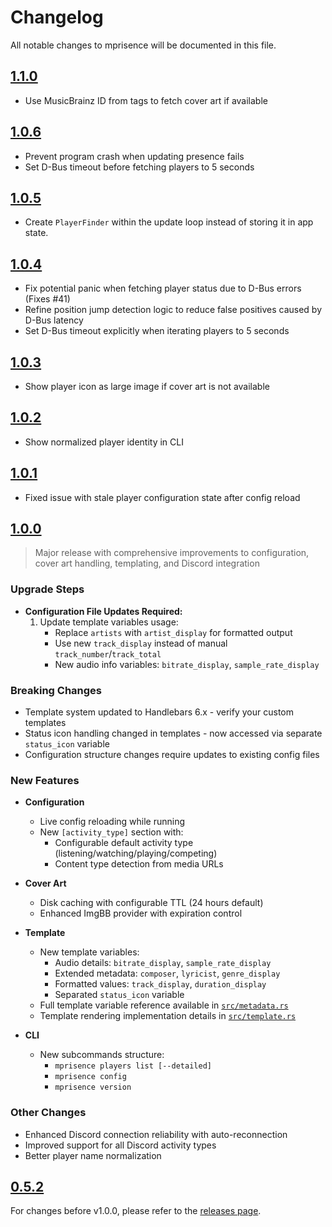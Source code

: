 # Changelog

All notable changes to mprisence will be documented in this file.

## [1.1.0](https://github.com/lazykern/mprisence/compare/v1.0.6...v1.1.0)

* Use MusicBrainz ID from tags to fetch cover art if available

## [1.0.6](https://github.com/lazykern/mprisence/compare/v1.0.5...v1.0.6)

* Prevent program crash when updating presence fails
* Set D-Bus timeout before fetching players to 5 seconds

## [1.0.5](https://github.com/lazykern/mprisence/compare/v1.0.4...v1.0.5)

* Create `PlayerFinder` within the update loop instead of storing it in app state.

## [1.0.4](https://github.com/lazykern/mprisence/compare/v1.0.3...v1.0.4)

* Fix potential panic when fetching player status due to D-Bus errors (Fixes #41)
* Refine position jump detection logic to reduce false positives caused by D-Bus latency
* Set D-Bus timeout explicitly when iterating players to 5 seconds

## [1.0.3](https://github.com/lazykern/mprisence/compare/v1.0.2...v1.0.3)

* Show player icon as large image if cover art is not available

## [1.0.2](https://github.com/lazykern/mprisence/compare/v1.0.1...v1.0.2)

* Show normalized player identity in CLI

## [1.0.1](https://github.com/lazykern/mprisence/compare/v1.0.0...v1.0.1)

* Fixed issue with stale player configuration state after config reload

## [1.0.0](https://github.com/lazykern/mprisence/compare/v0.5.2...v1.0.0)

> Major release with comprehensive improvements to configuration, cover art handling, templating, and Discord integration

### Upgrade Steps
* **Configuration File Updates Required:**
  1. Update template variables usage:
     - Replace `artists` with `artist_display` for formatted output
     - Use new `track_display` instead of manual `track_number`/`track_total`
     - New audio info variables: `bitrate_display`, `sample_rate_display`

### Breaking Changes
* Template system updated to Handlebars 6.x - verify your custom templates
* Status icon handling changed in templates - now accessed via separate `status_icon` variable
* Configuration structure changes require updates to existing config files

### New Features
* **Configuration**
  - Live config reloading while running
  - New `[activity_type]` section with:
    - Configurable default activity type (listening/watching/playing/competing)
    - Content type detection from media URLs

* **Cover Art**
  - Disk caching with configurable TTL (24 hours default)
  - Enhanced ImgBB provider with expiration control

* **Template**
  - New template variables:
    - Audio details: `bitrate_display`, `sample_rate_display`
    - Extended metadata: `composer`, `lyricist`, `genre_display`
    - Formatted values: `track_display`, `duration_display`
    - Separated `status_icon` variable
  - Full template variable reference available in [`src/metadata.rs`](./src/metadata.rs)
  - Template rendering implementation details in [`src/template.rs`](./src/template.rs)

* **CLI**
  - New subcommands structure:
    - `mprisence players list [--detailed]`
    - `mprisence config`
    - `mprisence version`

### Other Changes
* Enhanced Discord connection reliability with auto-reconnection
* Improved support for all Discord activity types
* Better player name normalization

## [0.5.2](https://github.com/lazykern/mprisence/compare/v0.5.1...v0.5.2)

For changes before v1.0.0, please refer to the [releases page](https://github.com/lazykern/mprisence/releases).
